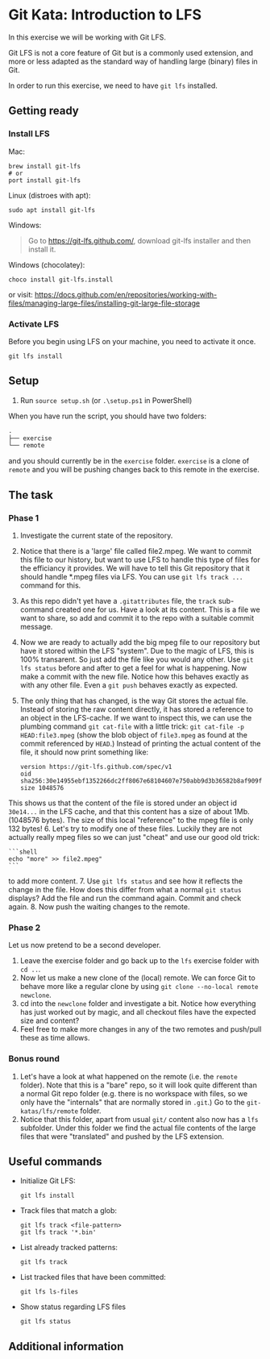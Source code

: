 # Git Kata: Introduction to LFS

In this exercise we will be working with Git LFS.

Git LFS is not a core feature of Git but is a commonly used extension, and more or less adapted as the standard way of handling large (binary) files in Git.

In order to run this exercise, we need to have `git lfs` installed.

## Getting ready

### Install LFS

Mac:
```shell
brew install git-lfs
# or
port install git-lfs
```

Linux (distroes with apt):
```shell
sudo apt install git-lfs
```

Windows:
> Go to <https://git-lfs.github.com/>, download git-lfs installer and then install it.

Windows (chocolatey):
```shell
choco install git-lfs.install
```

or visit: <https://docs.github.com/en/repositories/working-with-files/managing-large-files/installing-git-large-file-storage>

### Activate LFS

Before you begin using LFS on your machine, you need to activate it once.

```shell
git lfs install
```

## Setup

1. Run `source setup.sh` (or `.\setup.ps1` in PowerShell)

When you have run the script, you should have two folders:

```txt
.
├── exercise
└── remote
```

and you should currently be in the `exercise` folder. `exercise` is a clone of `remote` and you will be pushing changes back to this remote in the exercise.


## The task

### Phase 1

1. Investigate the current state of the repository.
2. Notice that there is a 'large' file called file2.mpeg. We want to commit this file to our history, but want to use LFS to handle this type of files for the efficiancy it provides. We will have to tell this Git repository that it should handle *.mpeg files via LFS. You can use `git lfs track ...` command for this.
3. As this repo didn't yet have a `.gitattributes` file, the `track` sub-command created one for us. Have a look at its content. This is a file we want to share, so add and commit it to the repo with a suitable commit message.
4. Now we are ready to actually add the big mpeg file to our repository but have it stored within the LFS "system". Due to the magic of LFS, this is 100% transarent. So just add the file like you would any other. Use `git lfs status` before and after to get a feel for what is happening. Now make a commit with the new file. Notice how this behaves exactly as with any other file. Even a `git push` behaves exactly as expected.
5. The only thing that has changed, is the way Git stores the actual file. Instead of storing the raw content directly, it has stored a reference to an object in the LFS-cache. If we want to inspect this, we can use the plumbing command `git cat-file` with a little trick: `git cat-file -p HEAD:file3.mpeg` (show the blob object of `file3.mpeg` as found at the commit referenced by `HEAD`.)
Instead of printing the actual content of the file, it should now print something like:

    ```apacheconf
    version https://git-lfs.github.com/spec/v1
    oid sha256:30e14955ebf1352266dc2ff8067e68104607e750abb9d3b36582b8af909fcb58
    size 1048576
    ```

  This shows us that the content of the file is stored under an object id `30e14...` in the LFS cache, and that this content has a size of about 1Mb. (1048576 bytes). The size of this local "reference" to the mpeg file is only 132 bytes!
6. Let's try to modify one of these files.
Luckily they are not actually really mpeg files so we can just "cheat" and use our good old trick:

    ```shell
    echo "more" >> file2.mpeg"
    ```

  to add more content.
7. Use `git lfs status` and see how it reflects the change in the file. How does this differ from what a normal `git status` displays? Add the file and run the command again. Commit and check again.
8. Now push the waiting changes to the remote.

### Phase 2

Let us now pretend to be a second developer.

1. Leave the exercise folder and go back up to the `lfs` exercise folder with `cd ..`.
2. Now let us make a new clone of the (local) remote. We can force Git to behave more like a regular clone by using `git clone --no-local remote newclone`.
3. cd into the `newclone` folder and investigate a bit. Notice how everything has just worked out by magic, and all checkout files have the expected size and content?
4. Feel free to make more changes in any of the two remotes and push/pull these as time allows.

### Bonus round

1. Let's have a look at what happened on the remote (i.e. the `remote` folder). Note that this is a "bare" repo, so it will look quite different than a normal Git repo folder (e.g. there is no workspace with files, so we only have the "internals" that are normally stored in `.git`.) Go to the `git-katas/lfs/remote` folder.
2. Notice that this folder, apart from usual `git/` content also now has a `lfs` subfolder. Under this folder we find the actual file contents of the large files that were "translated" and pushed by the LFS extension.

## Useful commands

- Initialize Git LFS:

    ```lfs
    git lfs install
    ```

- Track files that match a glob:

    ```shell
    git lfs track <file-pattern>
    git lfs track '*.bin'
    ```

- List already tracked patterns:

    ```shell
    git lfs track
    ```

- List tracked files that have been committed:

    ```shell
    git lfs ls-files
    ```

- Show status regarding LFS files

    ```shell
    git lfs status
    ```

## Additional information
